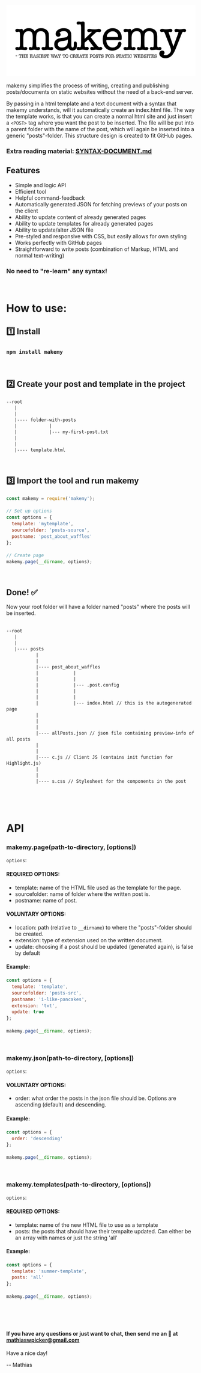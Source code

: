 <p align="center">
<img src="/media/makemy.png" alt="makemy">
</p>

makemy simplifies the process of writing, creating and publishing posts/documents on static websites without the need of a back-end server.

By passing in a html template and a text document with a syntax that makemy understands, will it automatically create an index.html file. The way the template works, is that you can create a normal html site and just insert a `<POST>` tag where you want the post to be inserted. The file will be put into a parent folder with the name of the post, which will again be inserted into a generic "posts"-folder. This structure design is created to fit GitHub pages.

### Extra reading material: [SYNTAX-DOCUMENT.md](/SYNTAX-DOCUMENT.md)

## Features

- Simple and logic API
- Efficient tool
- Helpful command-feedback
- Automatically generated JSON for fetching previews of your posts on the client
- Ability to update content of already generated pages
- Ability to update templates for already generated pages
- Ability to update/alter JSON file
- Pre-styled and responsive with CSS, but easily allows for own styling
- Works perfectly with GitHub pages
- Straightforward to write posts (combination of Markup, HTML and normal text-writing)
### No need to "re-learn" any syntax!

&nbsp;

# How to use:

## 1️⃣ Install

### `npm install makemy`

&nbsp;

## 2️⃣ Create your post and template in the project

```
--root
   |
   |
   |---- folder-with-posts
   |            |
   |            |--- my-first-post.txt
   |
   |
   |---- template.html

```

&nbsp;

## 3️⃣ Import the tool and run makemy

```js
const makemy = require('makemy');

// Set up options
const options = {
  template: 'mytemplate',
  sourcefolder: 'posts-source',
  postname: 'post_about_waffles'
};

// Create page
makemy.page(__dirname, options);
```

&nbsp;

## Done! ✅

Now your root folder will have a folder named "posts" where the posts will be inserted.

```

--root
   |
   |
   |---- posts
           |
           |
           |---- post_about_waffles
           |             |
           |             |
           |             |--- .post.config
           |             |
           |             |
           |             |--- index.html // this is the autogenerated page
           |
           |
           |
           |---- allPosts.json // json file containing preview-info of all posts
           |
           |
           |---- c.js // Client JS (contains init function for Highlight.js)
           |
           |
           |---- s.css // Stylesheet for the components in the post

```

&nbsp;

&nbsp;

# API

### makemy.page(path-to-directory, [options])

`options`:

#### REQUIRED OPTIONS:

- template: name of the HTML file used as the template for the page.
- sourcefolder: name of folder where the written post is.
- postname: name of post.

#### VOLUNTARY OPTIONS:

- location: path (relative to `__dirname`) to where the "posts"-folder should be created.
- extension: type of extension used on the written document.
- update: choosing if a post should be updated (generated again), is false by default

#### Example:

```js
const options = {
  template: 'template',
  sourcefolder: 'posts-src',
  postname: 'i-like-pancakes',
  extension: 'txt',
  update: true
};

makemy.page(__dirname, options);
```

&nbsp;

### makemy.json(path-to-directory, [options])

`options`:

#### VOLUNTARY OPTIONS:

- order: what order the posts in the json file should be. Options are ascending (default) and descending.

#### Example:

```js
const options = {
  order: 'descending'
};

makemy.page(__dirname, options);
```

&nbsp;

### makemy.templates(path-to-directory, [options])

`options`:

#### REQUIRED OPTIONS:

- template: name of the new HTML file to use as a template
- posts: the posts that should have their tempalte updated. Can either be an array with names or just the string 'all'

#### Example:

```js
const options = {
  template: 'summer-template',
  posts: 'all'
};

makemy.page(__dirname, options);
```

&nbsp;

&nbsp;

#### If you have any questions or just want to chat, then send me an 📧 at mathiaswpicker@gmail.com

Have a nice day!

-- Mathias
